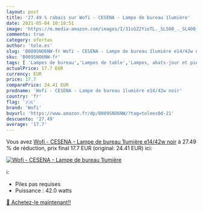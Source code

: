 ```yaml
---
layout: post
title: '27.49 % rabais sur Wofi - CESENA - Lampe de bureau 1lumière'
date: 2021-05-04 10:18:51
image: 'https://m.media-amazon.com/images/I/31sGZ2YioTL._SL500_._SL400_.jpg'
comments: true
category: ofertas
author: 'tole.es'
slug: 'B009SNO6NW-fr Wofi - CESENA - Lampe de bureau 1lumière e14/42w noir'
sku: 'B009SNO6NW-fr'
tags: [ 'Lampes de bureau','Lampes de table','Lampes, abats-jour et pieds de lampes','Luminaires et Éclairage','Luminaires et éclairage','Luminaires intérieur','wofi', ]
actualPrice: 17.7 EUR
currency: EUR
price: 17.7
comparePrice: 24.41 EUR
prodname: 'Wofi - CESENA - Lampe de bureau 1lumière e14/42w noir'
country: 'fr'
flag: '🇫🇷'
brand: 'Wofi'
buyurl: 'https://www.amazon.fr/dp/B009SNO6NW/?tag=tolees0d-21'
descuento: '27.49'
average: '17.7'
---
```


Vous avez [Wofi - CESENA - Lampe de bureau 1lumière e14/42w noir](https://www.amazon.fr/dp/B009SNO6NW/?tag=tolees0d-21)  à  27.49 % de réduction, prix final  17.7 EUR (original: 24.41 EUR) ici:

[![Wofi - CESENA - Lampe de bureau 1lumière](https://m.media-amazon.com/images/I/31sGZ2YioTL._SL500_._SL400_.jpg)](https://www.amazon.fr/dp/B009SNO6NW/?tag=tolees0d-21)

ℹ️:

- Piles pas requises
- Puissance : 42.0 watts

[🛒 Achetez-le maintenant!!](https://www.amazon.fr/dp/B009SNO6NW/?tag=tolees0d-21)
